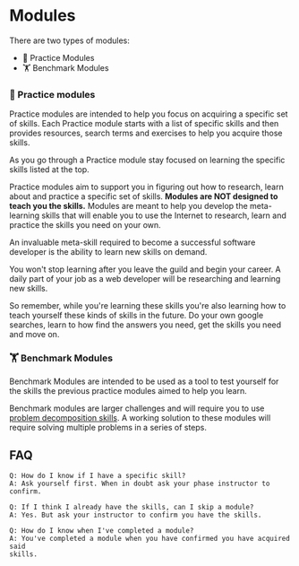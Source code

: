# Modules

There are two types of modules:

- 🤸 Practice Modules
- 🏋 Benchmark Modules

### 🤸 Practice modules

Practice modules are intended to help you focus on acquiring a
specific set of skills. Each Practice module starts with a list of
specific skills and then provides resources, search terms and exercises to help
you acquire those skills.

As you go through a Practice module stay focused on learning the
specific skills listed at the top.

Practice modules aim to support you in figuring out how to research,
learn about and practice a specific set of skills. __Modules are NOT designed to
teach you the skills.__ Modules are meant to help you develop the meta-learning
skills that will enable you to use the Internet to research, learn and practice
the skills you need on your own.

An invaluable meta-skill required to become a successful software developer is
the ability to learn new skills on demand.

You won't stop learning after you leave the guild and begin your career. A daily
part of your job as a web developer will be researching and learning new skills.

So remember, while you're learning these skills you're also learning how to
teach yourself these kinds of skills in the future. Do your own google searches,
learn to how find the answers you need, get the skills you need and move on.


### 🏋 Benchmark Modules

Benchmark Modules are intended to be used as a tool to test yourself for the
skills the previous practice modules aimed to help you learn.

Benchmark modules are larger challenges and will require you to use
[problem decomposition skills](./Problem-Decomposition/README.md). A working
solution to these modules will require solving multiple problems in a series of
steps.


## FAQ

```
Q: How do I know if I have a specific skill?
A: Ask yourself first. When in doubt ask your phase instructor to confirm.
```

```
Q: If I think I already have the skills, can I skip a module?
A: Yes. But ask your instructor to confirm you have the skills.
```

```
Q: How do I know when I've completed a module?
A: You've completed a module when you have confirmed you have acquired said
skills.
```
